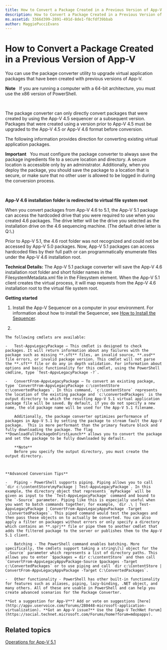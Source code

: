 ```yaml
---
title: How to Convert a Package Created in a Previous Version of App-V
description: How to Convert a Package Created in a Previous Version of App-V
ms.assetid: 3366d399-2891-491d-8de1-f8cfdf39bbab
author: MaggiePucciEvans
---
```


# How to Convert a Package Created in a Previous Version of App-V


You can use the package converter utility to upgrade virtual application packages that have been created with previous versions of App-V.

**Note**  
If you are running a computer with a 64-bit architecture, you must use the x86 version of PowerShell.

 

The package converter can only directly convert packages that were created by using the App-V 4.5 sequencer or a subsequent version. Packages that were created using a version prior to App-V 4.5 must be upgraded to the App-V 4.5 or App-V 4.6 format before conversion.

The following information provides direction for converting existing virtual application packages.

**Important**  
You must configure the package converter to always save the package ingredients file to a secure location and directory. A secure location is accessible only by an administrator. Additionally, when you deploy the package, you should save the package to a location that is secure, or make sure that no other user is allowed to be logged in during the conversion process.

 

**App-V 4.6 installation folder is redirected to virtual file system root**

When you convert packages from App-V 4.6 to 5.1, the App-V 5.1 package can access the hardcoded drive that you were required to use when you created 4.6 packages. The drive letter will be the drive you selected as the installation drive on the 4.6 sequencing machine. (The default drive letter is Q:\\.)

Prior to App-V 5.1, the 4.6 root folder was not recognized and could not be accessed by App-V 5.0 packages. Now, App-V 5.1 packages can access hardcoded files by their full path or can programmatically enumerate files under the App-V 4.6 installation root.

**Technical Details:** The App-V 5.1 package converter will save the App-V 4.6 installation root folder and short folder names in the FilesystemMetadata.xml file in the Filesystem element. When the App-V 5.1 client creates the virtual process, it will map requests from the App-V 4.6 installation root to the virtual file system root.

**Getting started**

1.  Install the App-V Sequencer on a computer in your environment. For information about how to install the Sequencer, see [How to Install the Sequencer](how-to-install-the-sequencer-51beta-gb18030.md).

2.  

    The following cmdlets are available:

    -   Test-AppvLegacyPackage – This cmdlet is designed to check packages. It will return information about any failures with the package such as missing **.sft** files, an invalid source, **.osd** file errors, or invalid package version. This cmdlet will not parse the **.sft** file or do any in depth validation. For information about options and basic functionality for this cmdlet, using the PowerShell cmdline, type `Test-AppvLegacyPackage -?`.

    -   ConvertFrom-AppvLegacyPackage – To convert an existing package, type `ConvertFrom-AppvLegacyPackage c:\contentStore c:\convertedPackages`. In this command, `c:\contentStore` represents the location of the existing package and `c:\convertedPackages` is the output directory to which the resulting App-V 5.1 virtual application package file will be saved. By default, if you do not specify a new name, the old package name will be used for the App-V 5.1 filename.

        Additionally, the package converter optimizes performance of packages in App-V 5.1 by setting the package to stream fault the App-V package.  This is more performant than the primary feature block and fully downloading the package. The flag **DownloadFullPackageOnFirstLaunch** allows you to convert the package and set the package to be fully downloaded by default.

        **Note**  
        Before you specify the output directory, you must create the output directory.

         

    **Advanced Conversion Tips**

    -   Piping - PowerShell supports piping. Piping allows you to call `dir c:\contentStore\myPackage | Test-AppvLegacyPackage`. In this example, the directory object that represents `myPackage` will be given as input to the `Test-AppvLegacyPackage` command and bound to the `-Source` parameter. Piping like this is especially useful when you want to batch commands together; for example, `dir .\ | Test-AppvLegacyPackage | ConvertFrom-AppvLegacyAppvPackage -Target .\ConvertedPackages`. This piped command would test the packages and then pass those objects on to actually be converted. You can also apply a filter on packages without errors or only specify a directory which contains an **.sprj** file or pipe them to another cmdlet that adds the filtered package to the server or publishes them to the App-V 5.1 client.

    -   Batching - The PowerShell command enables batching. More specifically, the cmdlets support taking a string\[\] object for the `-Source` parameter which represents a list of directory paths. This allows you to enter `$packages = dir c:\contentStore` and then call `ConvertFrom-AppvLegacyAppvPackage-Source $packages -Target c:\ConvertedPackages` or to use piping and call `dir c:\ContentStore | ConvertFrom-AppvLegacyAppvPackage -Target C:\ConvertedPackages`.

    -   Other functionality - PowerShell has other built-in functionality for features such as aliases, piping, lazy-binding, .NET object, and many others. All of these are usable in PowerShell and can help you create advanced scenarios for the Package Converter.

    **Got a suggestion for App-V**? Add or vote on suggestions [here](http://appv.uservoice.com/forums/280448-microsoft-application-virtualization). **Got an App-V issue?** Use the [App-V TechNet Forum](https://social.technet.microsoft.com/Forums/home?forum=mdopappv).

## Related topics


[Operations for App-V 5.1](operations-for-app-v-51.md)

 

 





